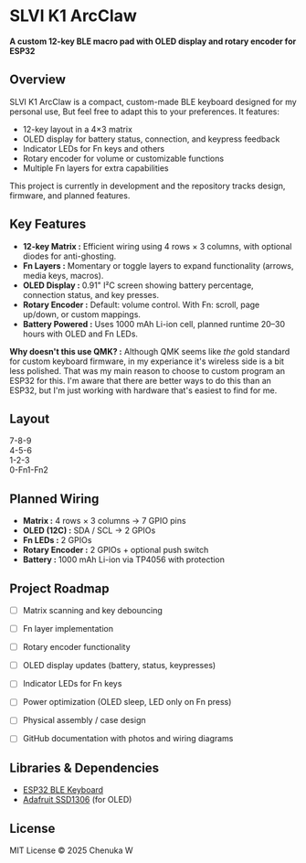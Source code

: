 # SLVI K1 ArcClaw

**A custom 12-key BLE macro pad with OLED display and rotary encoder for ESP32**


## Overview

SLVI K1 ArcClaw is a compact, custom-made BLE keyboard designed for my personal use, But feel free to adapt this to your preferences.
It features:

- 12-key layout in a 4×3 matrix
- OLED display for battery status, connection, and keypress feedback
- Indicator LEDs for Fn keys and others
- Rotary encoder for volume or customizable functions
- Multiple Fn layers for extra capabilities

This project is currently in development and the repository tracks design, firmware, and planned features.



## Key Features

- **12-key Matrix :** Efficient wiring using 4 rows × 3 columns, with optional diodes for anti-ghosting.  
- **Fn Layers :** Momentary or toggle layers to expand functionality (arrows, media keys, macros).  
- **OLED Display :** 0.91" I²C screen showing battery percentage, connection status, and key presses.  
- **Rotary Encoder :** Default: volume control. With Fn: scroll, page up/down, or custom mappings.  
- **Battery Powered :** Uses 1000 mAh Li-ion cell, planned runtime 20–30 hours with OLED and Fn LEDs.  

**Why doesn't this use QMK? :** Although QMK seems like *the* gold standard for custom keyboard firmware, in my experiance it's wireless side is a bit less polished. That was my main reason to choose to custom program an ESP32 for this. I'm aware that there are better ways to do this than an ESP32, but I'm just working with hardware that's easiest to find for me.



## Layout

  7-8-9  
  4-5-6  
  1-2-3  
  0-Fn1-Fn2



## Planned Wiring

- **Matrix :** 4 rows × 3 columns → 7 GPIO pins  
- **OLED (12C) :** SDA / SCL → 2 GPIOs  
- **Fn LEDs :** 2 GPIOs  
- **Rotary Encoder :** 2 GPIOs + optional push switch  
- **Battery :** 1000 mAh Li-ion via TP4056 with protection  



## Project Roadmap

- [ ] Matrix scanning and key debouncing  
- [ ] Fn layer implementation  
- [ ] Rotary encoder functionality  
- [ ] OLED display updates (battery, status, keypresses)  
- [ ] Indicator LEDs for Fn keys  
- [ ] Power optimization (OLED sleep, LED only on Fn press)  
- [ ] Physical assembly / case design  
- [ ] GitHub documentation with photos and wiring diagrams  



## Libraries & Dependencies

- [ESP32 BLE Keyboard](https://github.com/T-vK/ESP32-BLE-Keyboard)  
- [Adafruit SSD1306](https://github.com/adafruit/Adafruit_SSD1306) (for OLED)



## License

MIT License © 2025 Chenuka W

